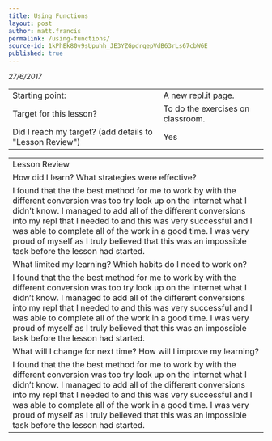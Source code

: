 ```yaml
---
title: Using Functions
layout: post
author: matt.francis
permalink: /using-functions/
source-id: 1kPhEk80v9sUpuhh_JE3YZGpdrqepVdB63rLs67cbW6E
published: true
---
```

*27/6/2017*

<table>
  <tr>
    <td>Starting point:</td>
    <td>A new repl.it page.</td>
  </tr>
  <tr>
    <td>Target for this lesson?</td>
    <td>To do the exercises on classroom.</td>
  </tr>
  <tr>
    <td>Did I reach my target? 
(add details to "Lesson Review")</td>
    <td> Yes</td>
  </tr>
</table>


<table>
  <tr>
    <td>Lesson Review</td>
  </tr>
  <tr>
    <td>How did I learn? What strategies were effective? </td>
  </tr>
  <tr>
    <td>I found that the the best method for me to work by with the different conversion was too try look up on the internet what I didn't know. I managed to add all of the different conversions into my repl that I needed to and this was very successful and I was able to complete all of the work in a good time. I was very proud of myself as I truly believed that this was an impossible task before the lesson had started.</td>
  </tr>
  <tr>
    <td>What limited my learning? Which habits do I need to work on? </td>
  </tr>
  <tr>
    <td>I found that the the best method for me to work by with the different conversion was too try look up on the internet what I didn’t know. I managed to add all of the different conversions into my repl that I needed to and this was very successful and I was able to complete all of the work in a good time. I was very proud of myself as I truly believed that this was an impossible task before the lesson had started.</td>
  </tr>
  <tr>
    <td>What will I change for next time? How will I improve my learning?</td>
  </tr>
  <tr>
    <td>I found that the the best method for me to work by with the different conversion was too try look up on the internet what I didn’t know. I managed to add all of the different conversions into my repl that I needed to and this was very successful and I was able to complete all of the work in a good time. I was very proud of myself as I truly believed that this was an impossible task before the lesson had started.</td>
  </tr>
</table>



